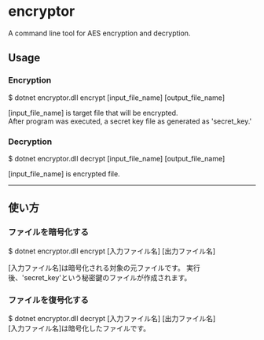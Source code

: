 # encryptor
A command line tool for AES encryption and decryption.

## Usage
### Encryption
$ dotnet encryptor.dll encrypt [input_file_name] [output_file_name]  

[input_file_name] is target file that will be encrypted.  
After program was executed, a secret key file as generated as 'secret_key.'  

### Decryption
$ dotnet encryptor.dll decrypt [input_file_name] [output_file_name]  

[input_file_name] is encrypted file.  

***********************************

## 使い方
### ファイルを暗号化する
$ dotnet encryptor.dll encrypt [入力ファイル名] [出力ファイル名]  

[入力ファイル名]は暗号化される対象の元ファイルです。
実行後、'secret_key'という秘密鍵のファイルが作成されます。

### ファイルを復号化する
$ dotnet encryptor.dll decrypt [入力ファイル名] [出力ファイル名]  
[入力ファイル名]は暗号化したファイルです。
